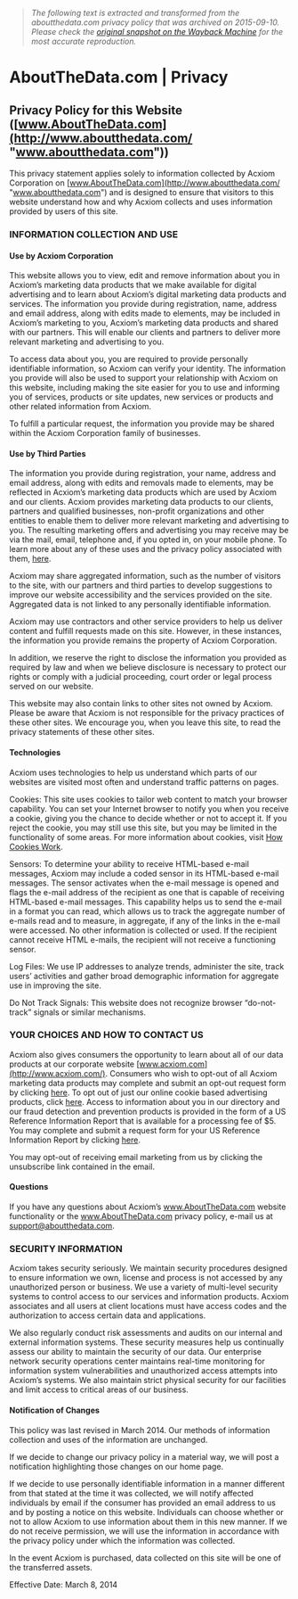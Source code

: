 > *The following text is extracted and transformed from the aboutthedata.com privacy policy that was archived on 2015-09-10. Please check the [original snapshot on the Wayback Machine](https://web.archive.org/web/20150910234421id_/https%3A//aboutthedata.com/privacy) for the most accurate reproduction.*

# AboutTheData.com | Privacy

## Privacy Policy for this Website ([www.AboutTheData.com](http://www.aboutthedata.com/ "www.aboutthedata.com"))

This privacy statement applies solely to information collected by Acxiom Corporation on [www.AboutTheData.com](http://www.aboutthedata.com/ "www.aboutthedata.com") and is designed to ensure that visitors to this website understand how and why Acxiom collects and uses information provided by users of this site.

### INFORMATION COLLECTION AND USE

#### Use by Acxiom Corporation

This website allows you to view, edit and remove information about you in Acxiom’s marketing data products that we make available for digital advertising and to learn about Acxiom’s digital marketing data products and services. The information you provide during registration, name, address and email address, along with edits made to elements, may be included in Acxiom’s marketing to you, Acxiom’s marketing data products and shared with our partners. This will enable our clients and partners to deliver more relevant marketing and advertising to you. 

To access data about you, you are required to provide personally identifiable information, so Acxiom can verify your identity. The information you provide will also be used to support your relationship with Acxiom on this website, including making the site easier for you to use and informing you of services, products or site updates, new services or products and other related information from Acxiom.

To fulfill a particular request, the information you provide may be shared within the Acxiom Corporation family of businesses. 

#### Use by Third Parties

The information you provide during registration, your name, address and email address, along with edits and removals made to elements, may be reflected in Acxiom’s marketing data products which are used by Acxiom and our clients. Acxiom provides marketing data products to our clients, partners and qualified businesses, non-profit organizations and other entities to enable them to deliver more relevant marketing and advertising to you. The resulting marketing offers and advertising you may receive may be via the mail, email, telephone and, if you opted in, on your mobile phone. To learn more about any of these uses and the privacy policy associated with them, [here](http://acxiom.com/about-acxiom/privacy/).

Acxiom may share aggregated information, such as the number of visitors to the site, with our partners and third parties to develop suggestions to improve our website accessibility and the services provided on the site. Aggregated data is not linked to any personally identifiable information.

Acxiom may use contractors and other service providers to help us deliver content and fulfill requests made on this site. However, in these instances, the information you provide remains the property of Acxiom Corporation.

In addition, we reserve the right to disclose the information you provided as required by law and when we believe disclosure is necessary to protect our rights or comply with a judicial proceeding, court order or legal process served on our website.

This website may also contain links to other sites not owned by Acxiom. Please be aware that Acxiom is not responsible for the privacy practices of these other sites. We encourage you, when you leave this site, to read the privacy statements of these other sites.

#### Technologies

Acxiom uses technologies to help us understand which parts of our websites are visited most often and understand traffic patterns on pages.

Cookies: This site uses cookies to tailor web content to match your browser capability. You can set your Internet browser to notify you when you receive a cookie, giving you the chance to decide whether or not to accept it. If you reject the cookie, you may still use this site, but you may be limited in the functionality of some areas. For more information about cookies, visit [How Cookies Work](http://www.acxiom.com/About-Acxiom/Privacy/How-Cookies-Work/).

Sensors: To determine your ability to receive HTML-based e-mail messages, Acxiom may include a coded sensor in its HTML-based e-mail messages. The sensor activates when the e-mail message is opened and flags the e-mail address of the recipient as one that is capable of receiving HTML-based e-mail messages. This capability helps us to send the e-mail in a format you can read, which allows us to track the aggregate number of e-mails read and to measure, in aggregate, if any of the links in the e-mail were accessed. No other information is collected or used. If the recipient cannot receive HTML e-mails, the recipient will not receive a functioning sensor.

Log Files: We use IP addresses to analyze trends, administer the site, track users’ activities and gather broad demographic information for aggregate use in improving the site. 

Do Not Track Signals: This website does not recognize browser “do-not-track” signals or similar mechanisms. 

### YOUR CHOICES AND HOW TO CONTACT US

Acxiom also gives consumers the opportunity to learn about all of our data products at our corporate website [www.acxiom.com](http://www.acxiom.com/). Consumers who wish to opt-out of all Acxiom marketing data products may complete and submit an opt-out request form by clicking [here](https://isapps.acxiom.com/optout/optout.aspx). To opt out of just our online cookie based advertising products, click [here](http://acxiom.com/about-acxiom/privacy/online-advertising-products-optout/). Access to information about you in our directory and our fraud detection and prevention products is provided in the form of a US Reference Information Report that is available for a processing fee of $5. You may complete and submit a request form for your US Reference Information Report by clicking [here](http://acxiom.com/about-acxiom/privacy/us-reference-info-report/). 

You may opt-out of receiving email marketing from us by clicking the unsubscribe link contained in the email.

#### Questions

If you have any questions about Acxiom’s www.AboutTheData.com website functionality or the www.AboutTheData.com privacy policy, e-mail us at [support@aboutthedata.com](mailto:support@aboutthedata.com). 

### SECURITY INFORMATION

Acxiom takes security seriously. We maintain security procedures designed to ensure information we own, license and process is not accessed by any unauthorized person or business. We use a variety of multi-level security systems to control access to our services and information products. Acxiom associates and all users at client locations must have access codes and the authorization to access certain data and applications.

We also regularly conduct risk assessments and audits on our internal and external information systems. These security measures help us continually assess our ability to maintain the security of our data. Our enterprise network security operations center maintains real-time monitoring for information system vulnerabilities and unauthorized access attempts into Acxiom’s systems. We also maintain strict physical security for our facilities and limit access to critical areas of our business.

#### Notification of Changes

This policy was last revised in March 2014. Our methods of information collection and uses of the information are unchanged.

If we decide to change our privacy policy in a material way, we will post a notification highlighting those changes on our home page.

If we decide to use personally identifiable information in a manner different from that stated at the time it was collected, we will notify affected individuals by email if the consumer has provided an email address to us and by posting a notice on this website. Individuals can choose whether or not to allow Acxiom to use information about them in this new manner. If we do not receive permission, we will use the information in accordance with the privacy policy under which the information was collected.

In the event Acxiom is purchased, data collected on this site will be one of the transferred assets.

Effective Date: March 8, 2014
